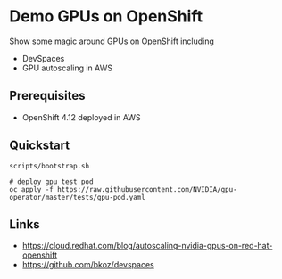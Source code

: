 # Demo GPUs on OpenShift

Show some magic around GPUs on OpenShift including

- DevSpaces
- GPU autoscaling in AWS

## Prerequisites

- OpenShift 4.12 deployed in AWS

## Quickstart

```
scripts/bootstrap.sh

# deploy gpu test pod
oc apply -f https://raw.githubusercontent.com/NVIDIA/gpu-operator/master/tests/gpu-pod.yaml
```

## Links

- https://cloud.redhat.com/blog/autoscaling-nvidia-gpus-on-red-hat-openshift
- https://github.com/bkoz/devspaces
